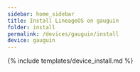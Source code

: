 ```yaml
---
sidebar: home_sidebar
title: Install LineageOS on gauguin
folder: install
permalink: /devices/gauguin/install
device: gauguin
---
```

{% include templates/device_install.md %}
